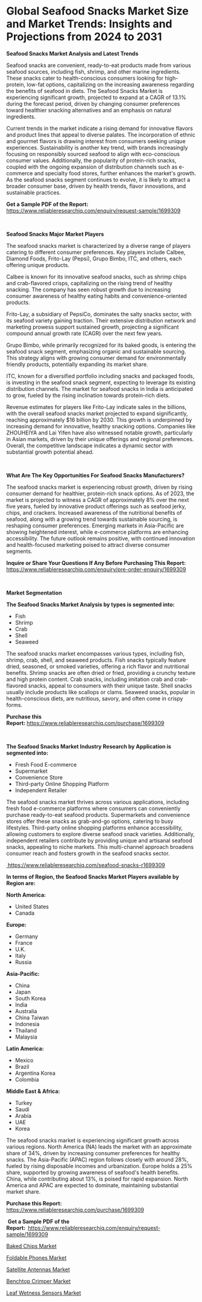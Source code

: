 <p><h1>Global Seafood Snacks Market Size and Market Trends: Insights and Projections from 2024 to 2031</h1></p><p><strong>Seafood Snacks Market Analysis and Latest Trends</strong></p>
<p><p>Seafood snacks are convenient, ready-to-eat products made from various seafood sources, including fish, shrimp, and other marine ingredients. These snacks cater to health-conscious consumers looking for high-protein, low-fat options, capitalizing on the increasing awareness regarding the benefits of seafood in diets. The Seafood Snacks Market is experiencing significant growth, projected to expand at a CAGR of 13.1% during the forecast period, driven by changing consumer preferences toward healthier snacking alternatives and an emphasis on natural ingredients.</p><p>Current trends in the market indicate a rising demand for innovative flavors and product lines that appeal to diverse palates. The incorporation of ethnic and gourmet flavors is drawing interest from consumers seeking unique experiences. Sustainability is another key trend, with brands increasingly focusing on responsibly sourced seafood to align with eco-conscious consumer values. Additionally, the popularity of protein-rich snacks, coupled with the ongoing expansion of distribution channels such as e-commerce and specialty food stores, further enhances the market's growth. As the seafood snacks segment continues to evolve, it is likely to attract a broader consumer base, driven by health trends, flavor innovations, and sustainable practices.</p></p>
<p><strong>Get a Sample PDF of the Report:&nbsp;</strong> <a href="https://www.reliableresearchiq.com/enquiry/request-sample/1699309?utm_campaign=1283&utm_medium=2&utm_source=Github&utm_content=ia&utm_term=20102024&utm_id=seafood-snacks">https://www.reliableresearchiq.com/enquiry/request-sample/1699309</a></p>
<p>&nbsp;</p>
<p><strong>Seafood Snacks Major Market Players</strong></p>
<p><p>The seafood snacks market is characterized by a diverse range of players catering to different consumer preferences. Key players include Calbee, Diamond Foods, Frito-Lay (Pepsi), Grupo Bimbo, ITC, and others, each offering unique products.</p><p>Calbee is known for its innovative seafood snacks, such as shrimp chips and crab-flavored crisps, capitalizing on the rising trend of healthy snacking. The company has seen robust growth due to increasing consumer awareness of healthy eating habits and convenience-oriented products.</p><p>Frito-Lay, a subsidiary of PepsiCo, dominates the salty snacks sector, with its seafood variety gaining traction. Their extensive distribution network and marketing prowess support sustained growth, projecting a significant compound annual growth rate (CAGR) over the next few years.</p><p>Grupo Bimbo, while primarily recognized for its baked goods, is entering the seafood snack segment, emphasizing organic and sustainable sourcing. This strategy aligns with growing consumer demand for environmentally friendly products, potentially expanding its market share.</p><p>ITC, known for a diversified portfolio including snacks and packaged foods, is investing in the seafood snack segment, expecting to leverage its existing distribution channels. The market for seafood snacks in India is anticipated to grow, fueled by the rising inclination towards protein-rich diets.</p><p>Revenue estimates for players like Frito-Lay indicate sales in the billions, with the overall seafood snacks market projected to expand significantly, reaching approximately $16 billion by 2030. This growth is underpinned by increasing demand for innovative, healthy snacking options. Companies like ZHOUHEIYA and Lai Yifen have also witnessed notable growth, particularly in Asian markets, driven by their unique offerings and regional preferences. Overall, the competitive landscape indicates a dynamic sector with substantial growth potential ahead.</p></p>
<p>&nbsp;</p>
<p><strong>What Are The Key Opportunities For Seafood Snacks Manufacturers?</strong></p>
<p><p>The seafood snacks market is experiencing robust growth, driven by rising consumer demand for healthier, protein-rich snack options. As of 2023, the market is projected to witness a CAGR of approximately 8% over the next five years, fueled by innovative product offerings such as seafood jerky, chips, and crackers. Increased awareness of the nutritional benefits of seafood, along with a growing trend towards sustainable sourcing, is reshaping consumer preferences. Emerging markets in Asia-Pacific are showing heightened interest, while e-commerce platforms are enhancing accessibility. The future outlook remains positive, with continued innovation and health-focused marketing poised to attract diverse consumer segments.</p></p>
<p><strong>Inquire or Share Your Questions If Any Before Purchasing This Report:</strong> <a href="https://www.reliableresearchiq.com/enquiry/pre-order-enquiry/1699309?utm_campaign=1283&utm_medium=2&utm_source=Github&utm_content=ia&utm_term=20102024&utm_id=seafood-snacks">https://www.reliableresearchiq.com/enquiry/pre-order-enquiry/1699309</a></p>
<p>&nbsp;</p>
<p><strong>Market Segmentation</strong></p>
<p><strong>The Seafood Snacks Market Analysis by types is segmented into:</strong></p>
<p><ul><li>Fish</li><li>Shrimp</li><li>Crab</li><li>Shell</li><li>Seaweed</li></ul></p>
<p><p>The seafood snacks market encompasses various types, including fish, shrimp, crab, shell, and seaweed products. Fish snacks typically feature dried, seasoned, or smoked varieties, offering a rich flavor and nutritional benefits. Shrimp snacks are often dried or fried, providing a crunchy texture and high protein content. Crab snacks, including imitation crab and crab-flavored snacks, appeal to consumers with their unique taste. Shell snacks usually include products like scallops or clams. Seaweed snacks, popular in health-conscious diets, are nutritious, savory, and often come in crispy forms.</p></p>
<p><strong>Purchase this Report:&nbsp;</strong><a href="https://www.reliableresearchiq.com/purchase/1699309?utm_campaign=1283&utm_medium=2&utm_source=Github&utm_content=ia&utm_term=20102024&utm_id=seafood-snacks">https://www.reliableresearchiq.com/purchase/1699309</a></p>
<p>&nbsp;</p>
<p><strong>The Seafood Snacks Market Industry Research by Application is segmented into:</strong></p>
<p><ul><li>Fresh Food E-commerce</li><li>Supermarket</li><li>Convenience Store</li><li>Third-party Online Shopping Platform</li><li>Independent Retailer</li></ul></p>
<p><p>The seafood snacks market thrives across various applications, including fresh food e-commerce platforms where consumers can conveniently purchase ready-to-eat seafood products. Supermarkets and convenience stores offer these snacks as grab-and-go options, catering to busy lifestyles. Third-party online shopping platforms enhance accessibility, allowing customers to explore diverse seafood snack varieties. Additionally, independent retailers contribute by providing unique and artisanal seafood snacks, appealing to niche markets. This multi-channel approach broadens consumer reach and fosters growth in the seafood snacks sector.</p></p>
<p><a href="https://www.reliableresearchiq.com/seafood-snacks-r1699309?utm_campaign=1283&utm_medium=2&utm_source=Github&utm_content=ia&utm_term=20102024&utm_id=seafood-snacks">&nbsp;https://www.reliableresearchiq.com/seafood-snacks-r1699309</a></p>
<p><strong>In terms of Region, the Seafood Snacks Market Players available by Region are:</strong></p>
<p>
    <p> <strong> North America: </strong>
        <ul>
            <li>United States</li>
            <li>Canada</li>
        </ul>
        </p> 
    <p> <strong> Europe: </strong>
        <ul>
            <li>Germany</li>
            <li>France</li>
            <li>U.K.</li>
            <li>Italy</li>
            <li>Russia</li>
        </ul>
        </p> 
    <p> <strong> Asia-Pacific: </strong>
        <ul>
            <li>China</li>
            <li>Japan</li>
            <li>South Korea</li>
            <li>India</li>
            <li>Australia</li>
            <li>China Taiwan</li>
            <li>Indonesia</li>
            <li>Thailand</li>
            <li>Malaysia</li>
        </ul>
        </p> 
    <p> <strong> Latin America: </strong>
        <ul>
            <li>Mexico</li>
            <li>Brazil</li>
            <li>Argentina Korea</li>
            <li>Colombia</li>
        </ul>
        </p> 
    <p> <strong> Middle East & Africa: </strong>
        <ul>
            <li>Turkey</li>
            <li>Saudi</li>
            <li>Arabia</li>
            <li>UAE</li>
            <li>Korea</li>
        </ul>
    </p>
    </p>
<p><p>The seafood snacks market is experiencing significant growth across various regions. North America (NA) leads the market with an approximate share of 34%, driven by increasing consumer preferences for healthy snacks. The Asia-Pacific (APAC) region follows closely with around 28%, fueled by rising disposable incomes and urbanization. Europe holds a 25% share, supported by growing awareness of seafood's health benefits. China, while contributing about 13%, is poised for rapid expansion. North America and APAC are expected to dominate, maintaining substantial market share.</p></p>
<p><strong>Purchase this Report: </strong><a href="https://www.reliableresearchiq.com/purchase/1699309?utm_campaign=1283&utm_medium=2&utm_source=Github&utm_content=ia&utm_term=20102024&utm_id=seafood-snacks">https://www.reliableresearchiq.com/purchase/1699309</a></p>
<p>&nbsp;<strong>Get a Sample PDF of the Report:&nbsp;&nbsp;</strong><a href="https://www.reliableresearchiq.com/enquiry/request-sample/1699309?utm_campaign=1283&utm_medium=2&utm_source=Github&utm_content=ia&utm_term=20102024&utm_id=seafood-snacks">https://www.reliableresearchiq.com/enquiry/request-sample/1699309</a></p>
<p><strong></strong></p>
<p><p><a href="https://www.linkedin.com/pulse/baked-chips-market-evolution-key-trends-regional-dynamics-jdvke?utm_campaign=1283&utm_medium=2&utm_source=Github&utm_content=ia&utm_term=20102024&utm_id=seafood-snacks">Baked Chips Market</a></p><p><a href="https://www.linkedin.com/pulse/global-foldable-phones-market-opportunities-forecast-period-4srjf?utm_campaign=1283&utm_medium=2&utm_source=Github&utm_content=ia&utm_term=20102024&utm_id=seafood-snacks">Foldable Phones Market</a></p><p><a href="https://issuu.com/reportprime-2/docs/satellite-antennas-market-size-2030_282dc8e489f217?utm_campaign=1283&utm_medium=2&utm_source=Github&utm_content=ia&utm_term=20102024&utm_id=seafood-snacks">Satellite Antennas Market</a></p><p><a href="https://issuu.com/reportprime-2/docs/benchtop-crimper-market-size-2030.p_61bd506e894032?utm_campaign=1283&utm_medium=2&utm_source=Github&utm_content=ia&utm_term=20102024&utm_id=seafood-snacks">Benchtop Crimper Market</a></p><p><a href="https://github.com/angilauio/Market-Research-Report-List-1/blob/main/leaf-wetness-sensors-market.md?utm_campaign=1283&utm_medium=2&utm_source=Github&utm_content=ia&utm_term=20102024&utm_id=seafood-snacks">Leaf Wetness Sensors Market</a></p></p>